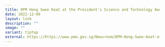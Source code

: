 ```yaml
---
title: DPM Heng Swee Keat at the President's Science and Technology Awards 2022
date: 2022-12-09
layout: link
description: ""
image: ""
variant: tiptap
external: https://https://www.pmo.gov.sg/Newsroom/DPM-Heng-Swee-Keat-at-the-Presidents-Science-and-Technology-Awards-2022
---
```

